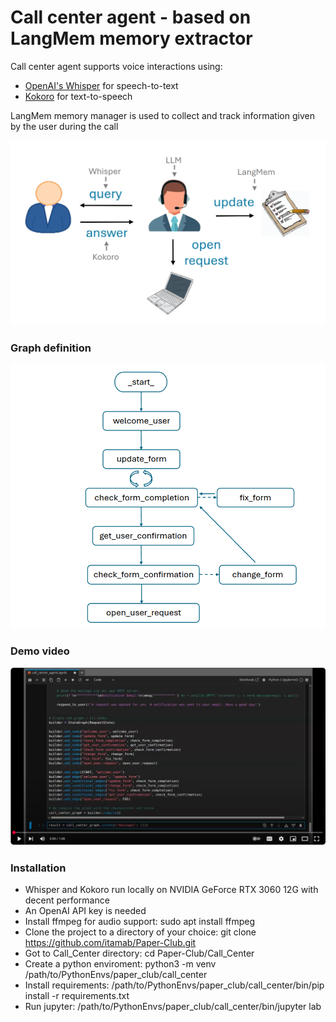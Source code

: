 # Call center agent - based on LangMem memory extractor

Call center agent supports voice interactions using:
- [OpenAI's Whisper](https://platform.openai.com/docs/guides/speech-to-text) for speech-to-text
- [Kokoro](https://huggingface.co/spaces/hexgrad/Kokoro-TTS) for text-to-speech

LangMem memory manager is used to collect and track information given by the user during the call

![call_center_agent_flow.png](call_center_agent_flow.png)

### Graph definition

![call_center_agent_graph.png](call_center_agent_graph.png)

### Demo video

[![call_center_demo](youtube_clip.png)](https://youtu.be/lAHxgmDdjVw?si=KoQsRJB9J4JjIaq2)

### Installation

- Whisper and Kokoro run locally on NVIDIA GeForce RTX 3060 12G with decent performance
- An OpenAI API key is needed
- Install ffmpeg for audio support: sudo apt install ffmpeg
- Clone the project to a directory of your choice: git clone https://github.com/itamab/Paper-Club.git
- Got to Call_Center directory: cd Paper-Club/Call_Center
- Create a python enviroment: python3 -m venv /path/to/PythonEnvs/paper_club/call_center 
- Install requirements: /path/to/PythonEnvs/paper_club/call_center/bin/pip install -r requirements.txt
- Run jupyter: /path/to/PythonEnvs/paper_club/call_center/bin/jupyter lab
